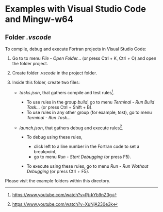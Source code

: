 # Examples with Visual Studio Code and Mingw-w64

## Folder _.vscode_

To compile, debug and execute Fortran projects in Visual Studio Code:
  1. Go to to menu _File - Open Folder..._ (or press Ctrl + K, Ctrl + O) and open the folder project.
  2. Create folder _.vscode_ in the project folder.
  3. Inside this folder, create two files:
    
     - _tasks.json_, that gathers compile and test rules[^1].

       - To use rules in the group _build_, go to menu _Terminal - Run Build Task..._ (or press Ctrl + Shift + B).
       - To use rules in any other group (for example, _test_), go to menu _Terminal - Run Task..._
     
     - _launch.json_, that gathers debug and execute rules[^2].
     
       - To debug using these rules,
         - click left to a line number in the Fortran code to set a breakpoint,
         - go to menu  _Run - Start Debugging_ (or press F5).
         
       - To execute using these rules, go to menu  _Run - Run Wothout Debugging_ (or press Ctrl + F5).

Please visit the example folders within this directory.
 
[^1]: <https://www.youtube.com/watch?v=Rj-kYb9nZ3g>

[^2]: <https://www.youtube.com/watch?v=XuNjA230e3k>
